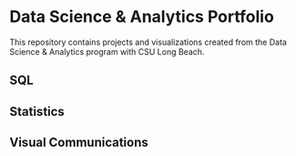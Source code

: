# Data Science & Analytics Portfolio
This repository contains projects and visualizations created from the Data Science & Analytics program with CSU Long Beach.
## SQL

## Statistics

## Visual Communications
